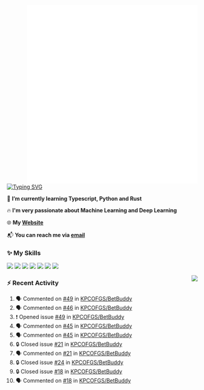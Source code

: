<img align="right" width="450" src="github-metrics.svg">

[![Typing SVG](https://readme-typing-svg.herokuapp.com?duration=2500&vCenter=true&width=200&height=40&lines=Hello+World+👋)](https://git.io/typing-svg)

🌱 **I’m currently learning Typescript, Python and Rust**

🔥 **I'm very passionate about Machine Learning and Deep Learning**

🌐 **My [Website](https://kpcofgs.github.io/)**

📬 **You can reach me via [email](mailto:shixian_sheng-2@protonmail.com)**

### ✨ **My Skills**

[![](https://img.shields.io/badge/LinuxMint-47A248?style=flat-square&logo=linuxmint&logoColor=fff)](https://linuxmint.com/)
[![](https://img.shields.io/badge/MXLinux-000000?style=flat-square&logo=mxlinux&logoColor=fff)](https://mxlinux.org/)
[![](https://img.shields.io/badge/Windows11-0078d6?style=flat-square&logo=windows&logoColor=fff)](https://www.microsoft.com/software-download/windows11)
![](https://img.shields.io/badge/Python-3572A5?style=flat-square&logo=python&logoColor=white)
![](https://img.shields.io/badge/HTML-E34C26?style=flat-square&logo=html5&logoColor=white)
![](https://img.shields.io/badge/CSS-563D7C?style=flat-square&logo=css3&logoColor=white)
![](https://img.shields.io/badge/TypeScript-3178C6?style=flat-square&logo=typescript&logoColor=white)

<a>
    <img align="right" height=210px src="https://github-readme-stats.vercel.app/api?username=KPCOFGS&theme=tokyonight&show_icons=true&show=prs_merged">
</a>

### ⚡ **Recent Activity**
<!--START_SECTION:activity-->
1. 🗣 Commented on [#49](https://github.com/KPCOFGS/BetBuddy/issues/49#issuecomment-2518952392) in [KPCOFGS/BetBuddy](https://github.com/KPCOFGS/BetBuddy)
2. 🗣 Commented on [#46](https://github.com/KPCOFGS/BetBuddy/issues/46#issuecomment-2518948266) in [KPCOFGS/BetBuddy](https://github.com/KPCOFGS/BetBuddy)
3. ❗ Opened issue [#49](https://github.com/KPCOFGS/BetBuddy/issues/49) in [KPCOFGS/BetBuddy](https://github.com/KPCOFGS/BetBuddy)
4. 🗣 Commented on [#45](https://github.com/KPCOFGS/BetBuddy/pull/45#issuecomment-2518768345) in [KPCOFGS/BetBuddy](https://github.com/KPCOFGS/BetBuddy)
5. 🗣 Commented on [#45](https://github.com/KPCOFGS/BetBuddy/pull/45#issuecomment-2518767941) in [KPCOFGS/BetBuddy](https://github.com/KPCOFGS/BetBuddy)
6. 🔒 Closed issue [#21](https://github.com/KPCOFGS/BetBuddy/issues/21) in [KPCOFGS/BetBuddy](https://github.com/KPCOFGS/BetBuddy)
7. 🗣 Commented on [#21](https://github.com/KPCOFGS/BetBuddy/issues/21#issuecomment-2515994021) in [KPCOFGS/BetBuddy](https://github.com/KPCOFGS/BetBuddy)
8. 🔒 Closed issue [#24](https://github.com/KPCOFGS/BetBuddy/issues/24) in [KPCOFGS/BetBuddy](https://github.com/KPCOFGS/BetBuddy)
9. 🔒 Closed issue [#18](https://github.com/KPCOFGS/BetBuddy/issues/18) in [KPCOFGS/BetBuddy](https://github.com/KPCOFGS/BetBuddy)
10. 🗣 Commented on [#18](https://github.com/KPCOFGS/BetBuddy/issues/18#issuecomment-2514538630) in [KPCOFGS/BetBuddy](https://github.com/KPCOFGS/BetBuddy)
<!--END_SECTION:activity-->
